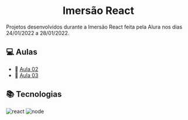 <h1 align="center"> Imersão React </h1>
Projetos desenvolvidos durante a Imersão React feita pela Alura nos dias 24/01/2022 a 28/01/2022.

## 💻 Aulas
- 📒 [Aula 02](https://github.com/camilavitoriacosta/aluracord/tree/Aula02)
- 📒 [Aula 03](https://github.com/camilavitoriacosta/aluracord/tree/Aula03)

## 📚 Tecnologias
<div class='tecnologias'> 
    <img src="https://img.shields.io/badge/React-20232A?style=for-the-badge&logo=react&logoColor=61DAFB" alt="react">
    <img src="https://img.shields.io/badge/Node.js-43853D?style=for-the-badge&logo=node.js&logoColor=white" alt="node">
</div>
